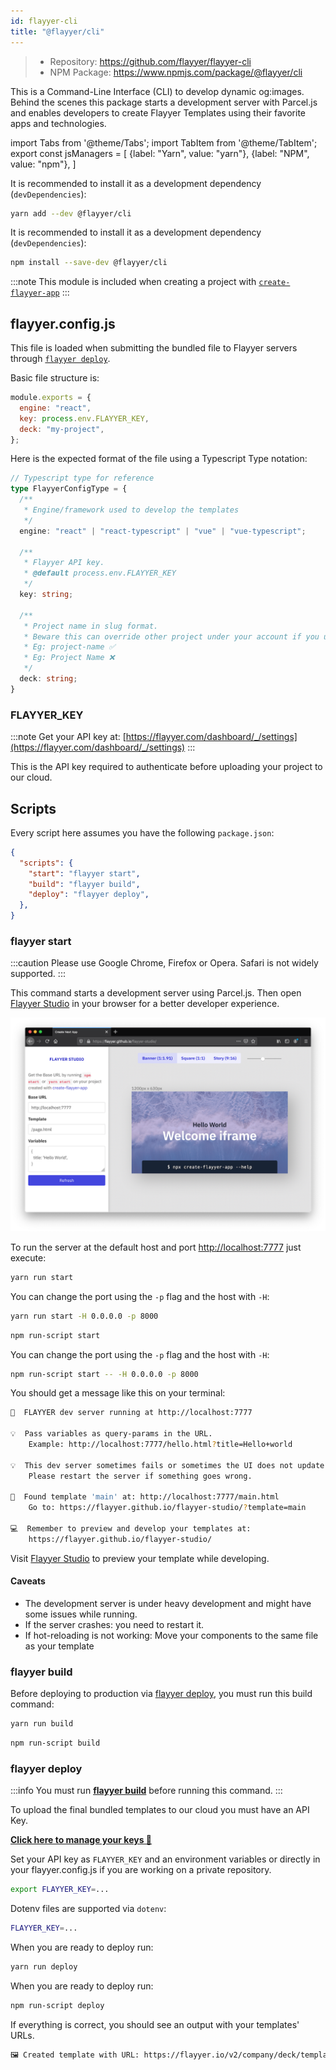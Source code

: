 ```yaml
---
id: flayyer-cli
title: "@flayyer/cli"
---
```


> * Repository: https://github.com/flayyer/flayyer-cli
> * NPM Package: https://www.npmjs.com/package/@flayyer/cli

This is a Command-Line Interface (CLI) to develop dynamic og:images. Behind the scenes this package starts a development server with Parcel.js and enables developers to create Flayyer Templates using their favorite apps and technologies.

<!-- MDX variables -->
import Tabs from '@theme/Tabs';
import TabItem from '@theme/TabItem';
export const jsManagers = [
  {label: "Yarn", value: "yarn"},
  {label: "NPM", value: "npm"},
]

<Tabs groupId="js-manager" defaultValue="yarn" values={jsManagers}>
<TabItem value="yarn">

It is recommended to install it as a development dependency (`devDependencies`):

```bash title="Terminal.app"
yarn add --dev @flayyer/cli
```

</TabItem>

<TabItem value="npm">

It is recommended to install it as a development dependency (`devDependencies`):

```bash title="Terminal.app"
npm install --save-dev @flayyer/cli
```

</TabItem>
</Tabs>

:::note
This module is included when creating a project with [`create-flayyer-app`](../getting-started.md)
:::

## flayyer.config.js

This file is loaded when submitting the bundled file to Flayyer servers through [`flayyer deploy`](#flayyer-deploy).

Basic file structure is:

```js title="flayyer.config.js"
module.exports = {
  engine: "react",
  key: process.env.FLAYYER_KEY,
  deck: "my-project",
};
```

Here is the expected format of the file using a Typescript Type notation:

```ts
// Typescript type for reference
type FlayyerConfigType = {
  /**
   * Engine/framework used to develop the templates
   */
  engine: "react" | "react-typescript" | "vue" | "vue-typescript";

  /**
   * Flayyer API key.
   * @default process.env.FLAYYER_KEY
   */
  key: string;

  /**
   * Project name in slug format.
   * Beware this can override other project under your account if you use the same value here.
   * Eg: project-name ✅
   * Eg: Project Name ❌
   */
  deck: string;
}
```

### FLAYYER_KEY

:::note
Get your API key at: [https://flayyer.com/dashboard/_/settings](https://flayyer.com/dashboard/_/settings)
:::

This is the API key required to authenticate before uploading your project to our cloud.

## Scripts

Every script here assumes you have the following `package.json`:

```json title="package.json"
{
  "scripts": {
    "start": "flayyer start",
    "build": "flayyer build",
    "deploy": "flayyer deploy",
  },
}
```

### flayyer start

[flayyer-studio]: https://flayyer.github.io/flayyer-studio/

:::caution
Please use Google Chrome, Firefox or Opera. Safari is not widely supported.
:::

This command starts a development server using Parcel.js. Then open [Flayyer Studio][flayyer-studio] in your browser for a better developer experience.

[![Flayyer Studio screenshot](https://github.com/flayyer/flayyer-studio/raw/main/.github/screenshot.png)][flayyer-studio]

To run the server at the default host and port [http://localhost:7777](http://localhost:7777) just execute:

<Tabs groupId="js-manager" defaultValue="yarn" values={jsManagers}>
<TabItem value="yarn">

```bash title="Terminal.app"
yarn run start
```

You can change the port using the `-p` flag and the host with `-H`:

```bash title="Terminal.app"
yarn run start -H 0.0.0.0 -p 8000
```

</TabItem>

<TabItem value="npm">

```bash title="Terminal.app"
npm run-script start
```

You can change the port using the `-p` flag and the host with `-H`:

```bash title="Terminal.app"
npm run-script start -- -H 0.0.0.0 -p 8000
```

</TabItem>
</Tabs>

You should get a message like this on your terminal:

```bash {10,13}
🌠  FLAYYER dev server running at http://localhost:7777

💡  Pass variables as query-params in the URL.
    Example: http://localhost:7777/hello.html?title=Hello+world

💡  This dev server sometimes fails or sometimes the UI does not update accordingly.
    Please restart the server if something goes wrong.

📄  Found template 'main' at: http://localhost:7777/main.html
    Go to: https://flayyer.github.io/flayyer-studio/?template=main

💻  Remember to preview and develop your templates at:
    https://flayyer.github.io/flayyer-studio/
```

Visit [Flayyer Studio][flayyer-studio] to preview your template while developing.

#### Caveats

* The development server is under heavy development and might have some issues while running.
* If the server crashes: you need to restart it.
* If hot-reloading is not working: Move your components to the same file as your template

### flayyer build

Before deploying to production via [flayyer deploy](#flayyer-deploy), you must run this build command:

<Tabs groupId="js-manager" defaultValue="yarn" values={jsManagers}>
<TabItem value="yarn">

```bash title="Terminal.app"
yarn run build
```

</TabItem>

<TabItem value="npm">

```bash title="Terminal.app"
npm run-script build
```

</TabItem>
</Tabs>

### flayyer deploy

:::info
You must run [**flayyer build**](#flayyer-build) before running this command.
:::

To upload the final bundled templates to our cloud you must have an API Key.

[**Click here to manage your keys 🔑**](https://flayyer.com/dashboard/_/settings)

Set your API key as `FLAYYER_KEY` and an environment variables or directly in your flayyer.config.js if you are working on a private repository.

```bash title="Terminal.app"
export FLAYYER_KEY=...
```

Dotenv files are supported via `dotenv`:

```bash title=".env"
FLAYYER_KEY=...
```

<Tabs groupId="js-manager" defaultValue="yarn" values={jsManagers}>
<TabItem value="yarn">

When you are ready to deploy run:

```bash title="Terminal.app"
yarn run deploy
```

</TabItem>

<TabItem value="npm">

When you are ready to deploy run:

```bash title="Terminal.app"
npm run-script deploy
```

</TabItem>
</Tabs>

If everything is correct, you should see an output with your templates' URLs.

```bash
🖼 Created template with URL: https://flayyer.io/v2/company/deck/template.jpeg
```
